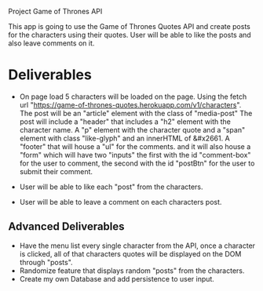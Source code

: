 Project Game of Thrones API

This app is going to use the Game of Thrones Quotes API and create posts for the characters using their quotes.
User will be able to like the posts and also leave comments on it.

# Deliverables
  - On page load 5 characters will be loaded on the page.
    Using the fetch url "https://game-of-thrones-quotes.herokuapp.com/v1/characters".
    The post will be an "article" element with the class of "media-post"
    The post will include a "header" that includes a "h2" element with the character name. 
    A "p" element with the character quote and a "span" element with class "like-glyph" and an innerHTML of &#x2661.
    A "footer" that will house a "ul" for the comments. and it will also house a "form"
    which will have two "inputs" the first with the id "comment-box" for the user to comment,
    the second with the id "postBtn" for the user to submit their comment.

  - User will be able to like each "post" from the characters.
  - User will be able to leave a comment on each characters post.

## Advanced Deliverables
  - Have the menu list every single character from the API, once a character is clicked, all of that characters quotes will be displayed on the DOM through "posts".
  - Randomize feature that displays random "posts" from the characters.
  - Create my own Database and add persistence to user input.
